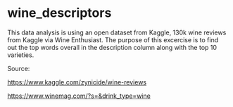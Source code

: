 # wine_descriptors

This data analysis is using an open dataset from Kaggle, 130k wine reviews from Kaggle via Wine Enthusiast. The purpose of this excercise is to find out the top words overall in the description column along with the top 10 varieties.

Source:

https://www.kaggle.com/zynicide/wine-reviews

https://www.winemag.com/?s=&drink_type=wine

